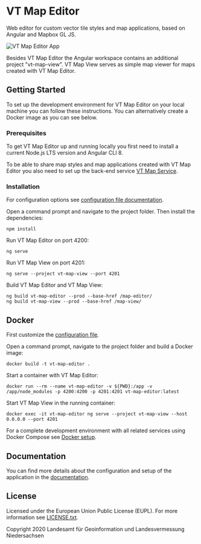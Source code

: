 # VT Map Editor

Web editor for custom vector tile styles and map applications, based on Angular and Mapbox GL JS.

![VT Map Editor App](docs/images/vt_map_editor_app.jpg)

Besides VT Map Editor the Angular workspace contains an additional project "vt-map-view". VT Map View serves as simple map viewer for maps created with VT Map Editor.

## Getting Started

To set up the development environment for VT Map Editor on your local machine you can follow these instructions. You can alternatively create a Docker image as you can see below.

### Prerequisites

To get VT Map Editor up and running locally you first need to install a current Node.js LTS version and Angular CLI 8.

To be able to share map styles and map applications created with VT Map Editor you also need to set up the back-end service [VT Map Service](https://github.com/Basisvisualisierung/vt-map-service).

### Installation

For configuration options see [configuration file documentation](docs/configuration.adoc).

Open a command prompt and navigate to the project folder. Then install the dependencies:

```
npm install
```

Run VT Map Editor on port 4200:

```
ng serve
```

Run VT Map View on port 4201:

```
ng serve --project vt-map-view --port 4201
```

Build VT Map Editor and VT Map View:

```
ng build vt-map-editor --prod --base-href /map-editor/
ng build vt-map-view --prod --base-href /map-view/
```

## Docker

First customize the [configuration file](docs/configuration.adoc).

Open a command prompt, navigate to the project folder and build a Docker image:

```
docker build -t vt-map-editor .
```

Start a container with VT Map Editor:

```
docker run --rm --name vt-map-editor -v ${PWD}:/app -v /app/node_modules -p 4200:4200 -p 4201:4201 vt-map-editor:latest
```

Start VT Map View in the running container:

```
docker exec -it vt-map-editor ng serve --project vt-map-view --host 0.0.0.0 --port 4201
```

For a complete development environment with all related services using Docker Compose see [Docker setup](https://github.com/Basisvisualisierung/vt-map-editor/blob/master/docs/docker-setup.adoc).

## Documentation
You can find more details about the configuration and setup of the application in the [documentation](docs/vt-map-editor.adoc).

## License
Licensed under the European Union Public License (EUPL). For more information see [LICENSE.txt](LICENSE.txt).

Copyright 2020 Landesamt für Geoinformation und Landesvermessung Niedersachsen
